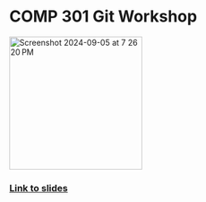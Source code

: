 # COMP 301 Git Workshop
<img width="237" alt="Screenshot 2024-09-05 at 7 26 20 PM" src="https://github.com/user-attachments/assets/1d685b3d-fa0d-43ed-a83c-8786f4d4ee75">

### [Link to slides](https://docs.google.com/presentation/d/1uBBNQbtm6UaAKedQukPe49Q5DPL0iHyJGABrRpFVebo/edit?usp=sharing)
